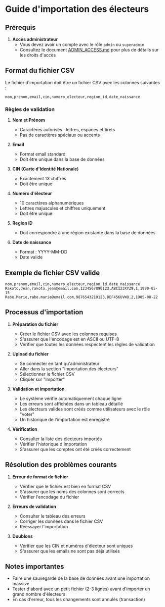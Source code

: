 # Guide d'importation des électeurs

## Prérequis

1. **Accès administrateur**
   - Vous devez avoir un compte avec le rôle `admin` ou `superadmin`
   - Consultez le document [ADMIN_ACCESS.md](./ADMIN_ACCESS.md) pour plus de détails sur les droits d'accès

## Format du fichier CSV
Le fichier d'importation doit être un fichier CSV avec les colonnes suivantes :

```csv
nom,prenom,email,cin,numero_electeur,region_id,date_naissance
```

### Règles de validation

1. **Nom et Prénom**
   - Caractères autorisés : lettres, espaces et tirets
   - Pas de caractères spéciaux ou accents

2. **Email**
   - Format email standard
   - Doit être unique dans la base de données

3. **CIN (Carte d'Identité Nationale)**
   - Exactement 13 chiffres
   - Doit être unique

4. **Numéro d'électeur**
   - 10 caractères alphanumériques
   - Lettres majuscules et chiffres uniquement
   - Doit être unique

5. **Region ID**
   - Doit correspondre à une région existante dans la base de données

6. **Date de naissance**
   - Format : YYYY-MM-DD
   - Date valide

## Exemple de fichier CSV valide

```csv
nom,prenom,email,cin,numero_electeur,region_id,date_naissance
Rakoto,Jean,rakoto.jean@email.com,1234567890123,ABC123XYZ9,1,1990-05-15
Rabe,Marie,rabe.marie@email.com,9876543210123,DEF456UVW8,2,1985-08-22
```

## Processus d'importation

1. **Préparation du fichier**
   - Créer le fichier CSV avec les colonnes requises
   - S'assurer que l'encodage est en ASCII ou UTF-8
   - Vérifier que toutes les données respectent les règles de validation

2. **Upload du fichier**
   - Se connecter en tant qu'administrateur
   - Aller dans la section "Importation des électeurs"
   - Sélectionner le fichier CSV
   - Cliquer sur "Importer"

3. **Validation et importation**
   - Le système vérifie automatiquement chaque ligne
   - Les erreurs sont affichées dans un tableau détaillé
   - Les électeurs valides sont créés comme utilisateurs avec le rôle "voter"
   - Un historique de l'importation est enregistré

4. **Vérification**
   - Consulter la liste des électeurs importés
   - Vérifier l'historique d'importation
   - S'assurer que les comptes ont été créés correctement

## Résolution des problèmes courants

1. **Erreur de format de fichier**
   - Vérifier que le fichier est bien en format CSV
   - S'assurer que les noms des colonnes sont corrects
   - Vérifier l'encodage du fichier

2. **Erreurs de validation**
   - Consulter le tableau des erreurs
   - Corriger les données dans le fichier CSV
   - Réessayer l'importation

3. **Doublons**
   - Vérifier que les CIN et numéros d'électeur sont uniques
   - S'assurer que les emails ne sont pas déjà utilisés

## Notes importantes

- Faire une sauvegarde de la base de données avant une importation massive
- Tester d'abord avec un petit fichier (2-3 lignes) avant d'importer un grand nombre d'électeurs
- En cas d'erreur, tous les changements sont annulés (transaction)
